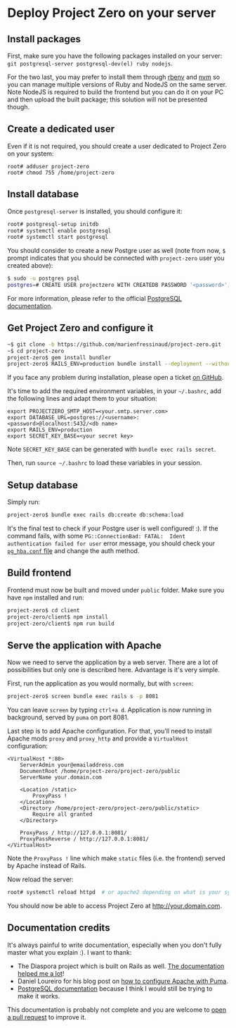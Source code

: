 # Deploy Project Zero on your server

## Install packages

First, make sure you have the following packages installed on your server: `git
postgresql-server postgresql-dev(el) ruby nodejs`.

For the two last, you may prefer to install them through
[rbenv](https://github.com/rbenv/rbenv) and
[nvm](https://github.com/creationix/nvm) so you can manage multiple versions
of Ruby and NodeJS on the same server. Note NodeJS is required to build the
frontend but you can do it on your PC and then upload the built package; this
solution will not be presented though.

## Create a dedicated user

Even if it is not required, you should create a user dedicated to Project Zero
on your system:

```
root# adduser project-zero
root# chmod 755 /home/project-zero
```

## Install database

Once `postgresql-server` is installed, you should configure it:

```bash
root# postgresql-setup initdb
root# systemctl enable postgresql
root# systemctl start postgresql
```

You should consider to create a new Postgre user as well (note from now, `$`
prompt indicates that you should be connected with `project-zero` user you
created above):

```bash
$ sudo -u postgres psql
postgres=# CREATE USER projectzero WITH CREATEDB PASSWORD '<password>';
```

For more information, please refer to the official [PostgreSQL
documentation](https://wiki.postgresql.org/wiki/First_steps).

## Get Project Zero and configure it

```bash
~$ git clone -b https://github.com/marienfressinaud/project-zero.git
~$ cd project-zero
project-zero$ gem install bundler
project-zero$ RAILS_ENV=production bundle install --deployment --without test development
```

If you face any problem during installation, please open a ticket [on
GitHub](https://github.com/marienfressinaud/project-zero/issues).

It's time to add the required environment variables, in your `~/.bashrc`, add the
following lines and adapt them to your situation:

```
export PROJECTZERO_SMTP_HOST=<your.smtp.server.com>
export DATABASE_URL=postgres://<username>:<password>@localhost:5432/<db name>
export RAILS_ENV=production
export SECRET_KEY_BASE=<your secret key>
```

Note `SECRET_KEY_BASE` can be generated with `bundle exec rails secret`.

Then, run `source ~/.bashrc` to load these variables in your session.

## Setup database

Simply run:

```bash
project-zero$ bundle exec rails db:create db:schema:load
```

It's the final test to check if your Postgre user is well configured! :). If
the command fails, with some `PG::ConnectionBad: FATAL:  Ident authentication
failed for user` error message, you should check your [`pg_hba.conf`
file](https://www.postgresql.org/docs/9.1/static/auth-pg-hba-conf.html) and
change the auth method.

## Build frontend

Frontend must now be built and moved under `public` folder. Make
sure you have `npm` installed and run:

```bash
project-zero$ cd client
project-zero/client$ npm install
project-zero/client$ npm run build
```

## Serve the application with Apache

Now we need to serve the application by a web server. There are a lot of
possibilities but only one is described here. Advantage is it's very simple.

First, run the application as you would normally, but with `screen`:

```bash
project-zero$ screen bundle exec rails s -p 8081
```

You can leave `screen` by typing `ctrl+a d`. Application is now running in
background, served by `puma` on port 8081.

Last step is to add Apache configuration. For that, you'll need to install
Apache mods `proxy` and `proxy_http` and provide a `VirtualHost` configuration:

```
<VirtualHost *:80>
    ServerAdmin your@emailaddress.com
    DocumentRoot /home/project-zero/project-zero/public
    ServerName your.domain.com

    <Location /static>
        ProxyPass !
    </Location>
    <Directory /home/project-zero/project-zero/public/static>
        Require all granted
    </Directory>

    ProxyPass / http://127.0.0.1:8081/
    ProxyPassReverse / http://127.0.0.1:8081/
</VirtualHost>
```

Note the `ProxyPass !` line which make `static` files (i.e. the frontend)
served by Apache instead of Rails.

Now reload the server:

```bash
root# systemctl reload httpd  # or apache2 depending on what is your system
```

You should now be able to access Project Zero at http://your.domain.com.

## Documentation credits

It's always painful to write documentation, especially when you don't fully
master what you explain :). I want to thank:

- The Diaspora project which is built on Rails as well. [The documentation
  helped me a lot](https://wiki.diasporafoundation.org/Installation)!
- Daniel Loureiro for his blog post on [how to configure Apache with
  Puma](http://www.learnwithdaniel.com/2015/01/apache-puma-via-reverse-proxy/).
- [PostgreSQL documentation](https://wiki.postgresql.org/wiki/Main_Page)
  because I think I would still be trying to make it works.

This documentation is probably not complete and you are welcome to [open a pull
request](https://github.com/marienfressinaud/project-zero/pulls) to improve it.
